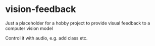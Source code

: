 # vision-feedback
Just a placeholder for a hobby project to provide visual feedback to a computer vision model

Control it with audio, e.g. add class etc.
